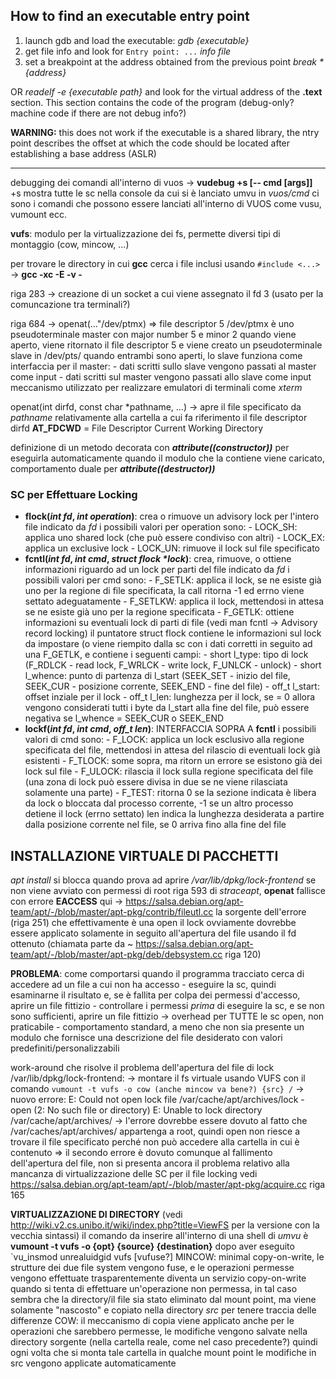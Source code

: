 ## How to find an executable entry point

1. launch gdb and load the executable:
	_gdb {executable}_
2. get file info and look for `Entry point: ...`
	_info file_
3. set a breakpoint at the address obtained from the previous point
	_break *{address}_

OR _readelf -e {executable path}_ and look for the virtual address of the **.text** section.
	This section contains the code of the program (debug-only? machine code if there are not debug info?)

**WARNING:** this does not work if the executable is a shared library, the ntry point describes the offset
	at which the code should be located after establishing a base address (ASLR)

---

debugging dei comandi all'interno di vuos -> **vudebug +s [-- cmd [args]]**
	+s mostra tutte le sc nella console da cui si è lanciato umvu
in _vuos/cmd_ ci sono i comandi che possono essere lanciati all'interno di VUOS come vusu, vumount ecc.

**vufs**: modulo per la virtualizzazione dei fs, permette diversi tipi di montaggio (cow, mincow, ...)

per trovare le directory in cui **gcc** cerca i file inclusi usando `#include <...>` -> **gcc -xc -E -v -**

riga 283 -> creazione di un socket a cui viene assegnato il fd 3 (usato per la comuncazione tra terminali?)

riga 684 -> openat(..."/dev/ptmx) => file descriptor 5
/dev/ptmx è uno pseudoterminale master con major number 5 e minor 2
quando viene aperto, viene ritornato il file descriptor 5 e viene creato un pseudoterminale slave in /dev/pts/
quando entrambi sono aperti, lo slave funziona come interfaccia per il master:
	- dati scritti sullo slave vengono passati al master come input
	- dati scritti sul master vengono passati allo slave come input
meccanismo utilizzato per realizzare emulatori di terminali come _xterm_

openat(int dirfd, const char \*pathname, ...) -> apre il file specificato da _pathname_ relativamente alla cartella
	a cui fa riferimento il file descriptor dirfd
**AT_FDCWD** = File Descriptor Current Working Directory

definizione di un metodo decorata con *__attribute((constructor))__* per eseguirla automaticamente quando il modulo
che la contiene viene caricato, comportamento duale per *__attribute((destructor))__*


### SC per Effettuare Locking
- **flock(_int fd_, _int operation_)**: crea o rimuove un advisory lock per l'intero file indicato da _fd_
	i possibili valori per operation sono:
		- LOCK_SH: applica uno shared lock (che può essere condiviso con altri)
		- LOCK_EX: applica un exclusive lock
		- LOCK_UN: rimuove il lock sul file specificato
- **fcntl(_int fd_, _int cmd_, _struct flock *lock_)**: crea, rimuove, o ottiene informazioni riguardo ad un lock
		per parti del file indicato da _fd_
	i possibili valori per cmd sono:
		- F_SETLK: applica il lock, se ne esiste già uno per la regione di file specificata, la call ritorna -1
			ed errno viene settato adeguatamente
		- F_SETLKW: applica il lock, mettendosi in attesa se ne esiste già uno per la regione specificata
		- F_GETLK: ottiene informazioni su eventuali lock di parti di file (vedi man fcntl -> Advisory record locking)
	il puntatore struct flock contiene le informazioni sul lock da impostare (o viene riempito dalla sc con i dati corretti
			in seguito ad una F_GETLK, e contiene i seguenti campi:
		- short l_type: tipo di lock (F_RDLCK - read lock, F_WRLCK - write lock, F_UNLCK - unlock)
		- short l_whence: punto di partenza di l_start (SEEK_SET - inizio del file, SEEK_CUR - posizione corrente, SEEK_END - fine del file)
		- off_t l_start: offset inziale per il lock
		- off_t l_len: lunghezza per il lock, se = 0 allora vengono considerati tutti i byte da l_start alla fine del file, può essere negativa se
			l_whence = SEEK_CUR o SEEK_END
- **lockf(_int fd_, _int cmd_, _off_t len_)**: INTERFACCIA SOPRA A **fcntl**
	i possibili valori di cmd sono:
		- F_LOCK: applica un lock esclusivo alla regione specificata del file, mettendosi in attesa del rilascio di eventuali lock già esistenti
		- F_TLOCK: some sopra, ma ritorn un errore se esistono già dei lock sul file
		- F_ULOCK: rilascia il lock sulla regione specificata del file (una zona di lock può essere divisa in due se ne viene rilasciata solamente una parte)
		- F_TEST: ritorna 0 se la sezione indicata è libera da lock o bloccata dal processo corrente, -1 se un altro processo detiene il lock (errno settato)
	len indica la lunghezza desiderata a partire dalla posizione corrente nel file, se 0 arriva fino alla fine del file


## INSTALLAZIONE VIRTUALE DI PACCHETTI
_apt install_ si blocca quando prova ad aprire _/var/lib/dpkg/lock-frontend_ se non viene avviato con permessi di root
riga 593 di _straceapt_, **openat** fallisce con errore **EACCESS**
qui -> https://salsa.debian.org/apt-team/apt/-/blob/master/apt-pkg/contrib/fileutl.cc la sorgente dell'errore (riga 251)
	che effettivamente è una open
il lock ovviamente dovrebbe essere applicato solamente in seguito all'apertura del file usando il fd ottenuto
(chiamata parte da ~ https://salsa.debian.org/apt-team/apt/-/blob/master/apt-pkg/deb/debsystem.cc riga 120)

**PROBLEMA**: come comportarsi quando il programma tracciato cerca di accedere ad un file a cui non ha accesso
	- eseguire la sc, quindi esaminarne il risultato e, se è fallita per colpa dei permessi d'accesso,
		aprire un file fittizio
	- controllare i permessi _prima_ di eseguire la sc, e se non sono sufficienti, aprire un file fittizio
		-> overhead per TUTTE le sc open, non praticabile
	- comportamento standard, a meno che non sia presente un modulo che fornisce una descrizione del file desiderato
		con valori predefiniti/personalizzabili

work-around che risolve il problema dell'apertura del file di lock /var/lib/dpkg/lock-frontend:
	-> montare il fs virtuale usando VUFS con il comando `vumount -t vufs -o cow (anche mincow va bene?) {src} /`
	-> nuovo errore:
		E: Could not open lock file /var/cache/apt/archives/lock - open (2: No such file or directory)
		E: Unable to lock directory /var/cache/apt/archives/
	-> l'errore dovrebbe essere dovuto al fatto che /var/caches/apt/archives/ appartenga a root, quindi open non riesce a trovare
		il file specificato perché non può accedere alla cartella in cui è contenuto
	=> il secondo errore è dovuto comunque al fallimento dell'apertura del file, non si presenta ancora il problema relativo alla
		mancanza di virtualizzazione delle SC per il file locking
	vedi https://salsa.debian.org/apt-team/apt/-/blob/master/apt-pkg/acquire.cc riga 165

**VIRTUALIZZAZIONE DI DIRECTORY** (vedi http://wiki.v2.cs.unibo.it/wiki/index.php?title=ViewFS per la versione con la vecchia sintassi)
il comando da inserire all'interno di una shell di _umvu_ è **vumount -t vufs -o {opt} {source} {destination}**
	dopo aver eseguito `vu_insmod unrealuidgid vufs [vufuse?]
	MINCOW: minimal copy-on-write, le strutture dei due file system vengono fuse, e le operazioni permesse vengono effettuate trasparentemente
		diventa un servizio copy-on-write quando si tenta di effettuare un'operazione non permessa, in tal caso sembra che la directory/il file
		sia stato eliminato dal mount point, ma viene solamente "nascosto" e copiato nella directory _src_ per tenere traccia delle differenze
	COW: il meccanismo di copia viene applicato anche per le operazioni che sarebbero permesse, le modifiche vengono salvate nella directory sorgente
		(nella cartella reale, come nel caso precedente?) quindi ogni volta che si monta tale cartella in qualche mount point le modifiche in src
		vengono applicate automaticamente
